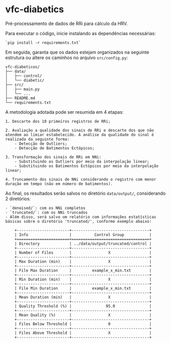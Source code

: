 # vfc-diabetics

Pré-processamento de dados de RRi para cálculo da HRV.

Para executar o código, inicie instalando as dependências necessárias:

    `pip install -r requirements.txt`

Em seguida, garanta que os dados estejam organizados na seguinte estrutura ou altere os caminhos no arquivo `src/config.py`:

```plaintext
vfc-diabeticos/
├── data/
│   ├── control/
│   └── diabetic/
├── src/
│   ├── main.py
│   └── ...
├── README.md
└── requirements.txt
```

A metodologia adotada pode ser resumida em 4 etapas:

    1. Descarte dos 10 primeiros registros de RRi;

    2. Avaliação a qualidade dos sinais de RRi e descarte dos que não atendem ao limiar estabelecido. A análise da qualidade do sinal é realizada da seguinte forma:
        - Detecção de Outliers;
        - Detecção de Batimentos Ectópicos;

    3. Transformação dos sinais de RRi em NNi:
        - Substituindo os Outliers por meio da interpolação linear;
        - Substituindo os Batimentos Ectópicos por meio da interpolação linear;
    
    4. Truncamento dos sinais de NNi considerando o registro com menor duração em tempo (não em número de batimentos).

Ao final, os resultados serão salvos no diretório `data/output/`, considerando 2 diretórios:

    - `denoised/`: com os NNi completos
    - `truncated/`: com os NNi truncados
    - Além disso, será salvo um relatório com informações estatísticas básicas sobre o diretório 'truncated/', conforme exemplo abaixo:

        +-----------------------+----------------------------------+
        | Info                  |          Control Group           |
        +=======================+==================================+
        | Directory             | ../data/output/truncated/control |
        +-----------------------+----------------------------------+
        | Number of Files       |                X                 |
        +-----------------------+----------------------------------+
        | Max Duration (min)    |                X                 |
        +-----------------------+----------------------------------+
        | File Max Duration     |         example_x_min.txt        |
        +-----------------------+----------------------------------+
        | Min Duration (min)    |                X                 |
        +-----------------------+----------------------------------+
        | File Min Duration     |         example_x_min.txt        |
        +-----------------------+----------------------------------+
        | Mean Duration (min)   |                X                 |
        +-----------------------+----------------------------------+
        | Quality Threshold (%) |               95.0               |
        +-----------------------+----------------------------------+
        | Mean Quality (%)      |                X                 |
        +-----------------------+----------------------------------+
        | Files Below Threshold |                0                 |
        +-----------------------+----------------------------------+
        | Files Above Threshold |                X                 |
        +-----------------------+----------------------------------+

